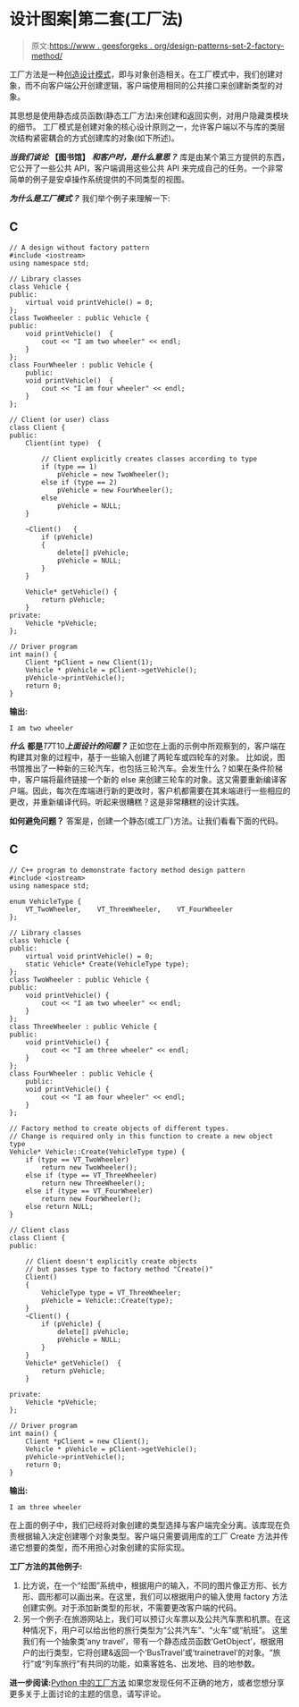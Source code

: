 # 设计图案|第二套(工厂法)

> 原文:[https://www . geesforgeks . org/design-patterns-set-2-factory-method/](https://www.geeksforgeeks.org/design-patterns-set-2-factory-method/)

工厂方法是一种[创造设计模式](https://www.geeksforgeeks.org/design-patterns-set-1-introduction/)，即与对象创造相关。在工厂模式中，我们创建对象，而不向客户端公开创建逻辑，客户端使用相同的公共接口来创建新类型的对象。

其思想是使用静态成员函数(静态工厂方法)来创建和返回实例，对用户隐藏类模块的细节。
工厂模式是创建对象的核心设计原则之一，允许客户端以不与库的类层次结构紧密耦合的方式创建库的对象(如下所述)。

***当我们谈论*** **【图书馆】** ***和客户时，是什么意思？***
库是由某个第三方提供的东西，它公开了一些公共 API，客户端调用这些公共 API 来完成自己的任务。一个非常简单的例子是安卓操作系统提供的不同类型的视图。

***为什么是工厂模式？***
我们举个例子来理解一下:

## C

```
// A design without factory pattern
#include <iostream>
using namespace std;

// Library classes
class Vehicle {
public:
    virtual void printVehicle() = 0;
};
class TwoWheeler : public Vehicle {
public:
    void printVehicle()  {
        cout << "I am two wheeler" << endl;
    }
};
class FourWheeler : public Vehicle {
    public:
    void printVehicle()  {
        cout << "I am four wheeler" << endl;
    }
};

// Client (or user) class
class Client {
public:
    Client(int type)  {

        // Client explicitly creates classes according to type
        if (type == 1)
            pVehicle = new TwoWheeler();
        else if (type == 2)
            pVehicle = new FourWheeler();
        else
            pVehicle = NULL;
    }

    ~Client()   {
        if (pVehicle)
        {
            delete[] pVehicle;
            pVehicle = NULL;
        }
    }

    Vehicle* getVehicle() {
        return pVehicle;
    }
private:
    Vehicle *pVehicle;
};

// Driver program
int main() {
    Client *pClient = new Client(1);
    Vehicle * pVehicle = pClient->getVehicle();
    pVehicle->printVehicle();
    return 0;
}
```

**输出:**

```
I am two wheeler
```

***什么*** **都是***T7*T10***上面设计的问题？***
正如您在上面的示例中所观察到的，客户端在构建其对象的过程中，基于一些输入创建了两轮车或四轮车的对象。
比如说，图书馆推出了一种新的三轮汽车，也包括三轮汽车。会发生什么？如果在条件阶梯中，客户端将最终链接一个新的 else 来创建三轮车的对象。这又需要重新编译客户端。因此，每次在库端进行新的更改时，客户机都需要在其末端进行一些相应的更改，并重新编译代码。听起来很糟糕？这是非常糟糕的设计实践。

**如何避免问题？**
答案是，创建一个静态(或工厂)方法。让我们看看下面的代码。

## C

```
// C++ program to demonstrate factory method design pattern
#include <iostream>
using namespace std;

enum VehicleType {
    VT_TwoWheeler,    VT_ThreeWheeler,    VT_FourWheeler
};

// Library classes
class Vehicle {
public:
    virtual void printVehicle() = 0;
    static Vehicle* Create(VehicleType type);
};
class TwoWheeler : public Vehicle {
public:
    void printVehicle() {
        cout << "I am two wheeler" << endl;
    }
};
class ThreeWheeler : public Vehicle {
public:
    void printVehicle() {
        cout << "I am three wheeler" << endl;
    }
};
class FourWheeler : public Vehicle {
    public:
    void printVehicle() {
        cout << "I am four wheeler" << endl;
    }
};

// Factory method to create objects of different types.
// Change is required only in this function to create a new object type
Vehicle* Vehicle::Create(VehicleType type) {
    if (type == VT_TwoWheeler)
        return new TwoWheeler();
    else if (type == VT_ThreeWheeler)
        return new ThreeWheeler();
    else if (type == VT_FourWheeler)
        return new FourWheeler();
    else return NULL;
}

// Client class
class Client {
public:

    // Client doesn't explicitly create objects
    // but passes type to factory method "Create()"
    Client()
    {
        VehicleType type = VT_ThreeWheeler;
        pVehicle = Vehicle::Create(type);
    }
    ~Client() {
        if (pVehicle) {
            delete[] pVehicle;
            pVehicle = NULL;
        }
    }
    Vehicle* getVehicle()  {
        return pVehicle;
    }

private:
    Vehicle *pVehicle;
};

// Driver program
int main() {
    Client *pClient = new Client();
    Vehicle * pVehicle = pClient->getVehicle();
    pVehicle->printVehicle();
    return 0;
}
```

**输出:**

```
I am three wheeler
```

在上面的例子中，我们已经将对象创建的类型选择与客户端完全分离。该库现在负责根据输入决定创建哪个对象类型。客户端只需要调用库的工厂 Create 方法并传递它想要的类型，而不用担心对象创建的实际实现。

**工厂方法的其他例子:**

1.  比方说，在一个“绘图”系统中，根据用户的输入，不同的图片像正方形、长方形、圆形都可以画出来。在这里，我们可以根据用户的输入使用 factory 方法创建实例。对于添加新类型的形状，不需要更改客户端的代码。
2.  另一个例子:在旅游网站上，我们可以预订火车票以及公共汽车票和机票。在这种情况下，用户可以给出他的旅行类型为“公共汽车”、“火车”或“航班”。
    这里我们有一个抽象类‘any travel’，带有一个静态成员函数‘GetObject’，根据用户的出行类型，它将创建&返回一个‘BusTravel’或‘trainetravel’的对象。“旅行”或“列车旅行”有共同的功能，如乘客姓名、出发地、目的地参数。

**进一步阅读:**[Python 中的工厂方法](https://www.geeksforgeeks.org/factory-method-python-design-patterns/)
如果您发现任何不正确的地方，或者您想分享更多关于上面讨论的主题的信息，请写评论。
